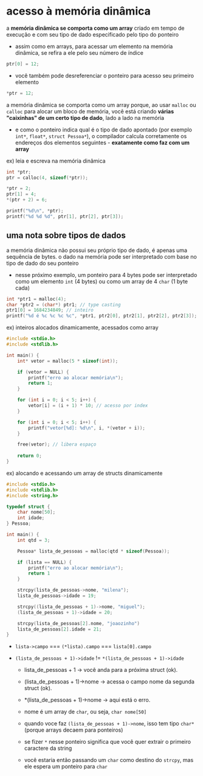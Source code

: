 # acesso à memória dinâmica
a **memória dinâmica se comporta como um array** criado em tempo de execução e com seu tipo de dado especificado pelo tipo do ponteiro
* assim como em arrays, para acessar um elemento na memória dinâmica, se refira a ele pelo seu número de índice
```c
ptr[0] = 12;
```
* você também pode desreferenciar o ponteiro para acesso seu primeiro elemento
```c
*ptr = 12;
```

a memória dinâmica se comporta como um array porque, ao usar `malloc` ou `calloc` para alocar um bloco de memória, você está criando **várias "caixinhas" de um certo tipo de dado**, lado a lado na memória
* e como o ponteiro indica qual é o tipo de dado apontado (por exemplo `int*`, `float*`, `struct Pessoa*`), o compilador calcula corretamente os endereços dos elementos seguintes - **exatamente como faz com um array**

ex) leia e escreva na memória dinâmica
```c
int *ptr;
ptr = calloc(4, sizeof(*ptr));

*ptr = 2;
ptr[1] = 4;
*(ptr + 2) = 6;

printf("%d\n", *ptr);
printf("%d %d %d", ptr[1], ptr[2], ptr[3]);
```

## uma nota sobre tipos de dados
a memória dinâmica não possui seu próprio tipo de dado, é apenas uma sequência de bytes. o dado na memória pode ser interpretado com base no tipo de dado do seu ponteiro
* nesse próximo exemplo, um ponteiro para 4 bytes pode ser interpretado como um elemento `int` (4 bytes) ou como um array de 4 `char` (1 byte cada)
```c
int *ptr1 = malloc(4);
char *ptr2 = (char*) ptr1; // type casting
ptr1[0] = 1684234849; // inteiro
printf("%d é %c %c %c %c", *ptr1, ptr2[0], ptr2[1], ptr2[2], ptr2[3]);
```

ex) inteiros alocados dinamicamente, acessados como array
```c
#include <stdio.h>
#include <stdlib.h>

int main() {
    int* vetor = malloc(5 * sizeof(int));

    if (vetor = NULL) {
        printf("erro ao alocar memória\n");
        return 1;
    }

    for (int i = 0; i < 5; i++) {
        vetor[i] = (i + 1) * 10; // acesso por index
    }

    for (int i = 0; i < 5; i++) {
        printf("vetor[%d]: %d\n", i, *(vetor + i));
    }

    free(vetor); // libera espaço
    
    return 0;
}
```

ex) alocando e acessando um array de structs dinamicamente
```c
#include <stdio.h>
#include <stdlib.h>
#include <string.h>

typedef struct {
    char nome[50];
    int idade;
} Pessoa;

int main() {
    int qtd = 3;

    Pessoa* lista_de_pessoas = malloc(qtd * sizeof(Pessoa));

    if (lista == NULL) {
        printf("erro ao alocar memória\n");
        return 1
    }

    strcpy(lista_de_pessoas->nome, "milena");
    lista_de_pessoas->idade = 19;

    strcpy((lista_de_pessoas + 1)->nome, "miguel");
    (lista_de_pessoas + 1)->idade = 20;

    strcpy(lista_de_pessoas[2].nome, "joaozinho")
    lista_de_pessoas[2].idade = 21;
}

```
* `lista->campo` === `(*lista).campo` === `lista[0].campo`

* `(lista_de_pessoas + 1)->idade` != `*(lista_de_pessoas + 1)->idade`
    * lista_de_pessoas + 1 → você anda para a próxima struct (ok).
    * (lista_de_pessoas + 1)->nome → acessa o campo nome da segunda struct (ok).
    * *(lista_de_pessoas + 1)->nome → aqui está o erro.

    * nome é um array de `char`, ou seja, `char nome[50]`
    * quando voce faz `(lista_de_pessoas + 1)->nome`, isso tem tipo `char*` (porque arrays decaem para ponteiros)
    * se fizer `*` nesse ponteiro significa que você quer extrair o primeiro caractere da string
    * você estaria então passando um `char` como destino do `strcpy`, mas ele espera um ponteiro para `char`

